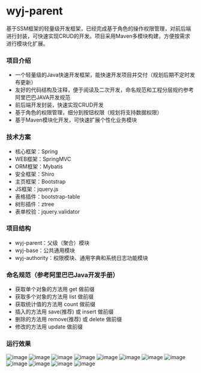 # wyj-parent
基于SSM框架的轻量级开发框架，已经完成基于角色的操作权限管理，对前后端进行封装，可快速实现CRUD的开发。项目采用Maven多模块构建，方便按需求进行模块化扩展。

### 项目介绍
- 一个轻量级的Java快速开发框架，能快速开发项目并交付（规划后期不定时发布更新）
- 友好的代码结构及注释，便于阅读及二次开发，命名规范和工程分层规约参考阿里巴巴JAVA开发规范
- 前后端开发封装，快速实现CRUD开发
- 基于角色的权限管理，细分到按钮权限（规划将支持数据权限）
- 基于Maven模块化开发，可快速扩展个性化业务模块
### 技术方案
- 核心框架：Spring
- WEB框架：SpringMVC
- ORM框架：Mybatis
- 安全框架：Shiro
- 主页框架：Bootstrap
- JS框架：jquery.js
- 表格插件：bootstrap-table
- 树形插件：ztree
- 表单校验：jquery.validator
### 项目结构
- wyj-parent：父级（聚合）模块
- wyj-base：公共通用模块
- wyj-authority：权限模块、通用字典和系统日志功能模块
### 命名规范（参考阿里巴巴Java开发手册）
-  获取单个对象的方法用 get 做前缀
-  获取多个对象的方法用 list 做前缀
-  获取统计值的方法用 count 做前缀
-  插入的方法用 save(推荐) 或 insert 做前缀
-  删除的方法用 remove(推荐) 或 delete 做前缀
-  修改的方法用 update 做前缀
### 运行效果
![image](https://github.com/wangyuanjun008/wyj-parent/raw/master/images/login.png)
![image](https://github.com/wangyuanjun008/wyj-parent/raw/master/images/homepage.png)
![image](https://github.com/wangyuanjun008/wyj-parent/raw/master/images/user.png)
![image](https://github.com/wangyuanjun008/wyj-parent/raw/master/images/user1.png)
![image](https://github.com/wangyuanjun008/wyj-parent/raw/master/images/role.png)
![image](https://github.com/wangyuanjun008/wyj-parent/raw/master/images/role1.png)
![image](https://github.com/wangyuanjun008/wyj-parent/raw/master/images/role2.png)
![image](https://github.com/wangyuanjun008/wyj-parent/raw/master/images/menu.png)
![image](https://github.com/wangyuanjun008/wyj-parent/raw/master/images/auth.png)
![image](https://github.com/wangyuanjun008/wyj-parent/raw/master/images/datagroup.png)
![image](https://github.com/wangyuanjun008/wyj-parent/raw/master/images/datadict.png)
![image](https://github.com/wangyuanjun008/wyj-parent/raw/master/images/log.png)